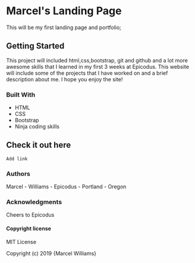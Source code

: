 
# Marcel's Landing Page

This will be my first landing page and portfolio;

## Getting Started

This project will included html,css,bootstrap, git and github and a lot more awesome skills that I learned in my first 3 weeks at Epicodus. This website will include some of the projects that I have worked on and a  brief description about me. I hope you enjoy the site!


### Built With

* HTML
* CSS
* Bootstrap
* Ninja coding skills

## Check it out here

    Add link


### Authors

Marcel - Williams - Epicodus - Portland - Oregon

### Acknowledgments

Cheers to Epicodus

#### Copyright license

MIT License

Copyright (c) 2019 {Marcel Williams}


